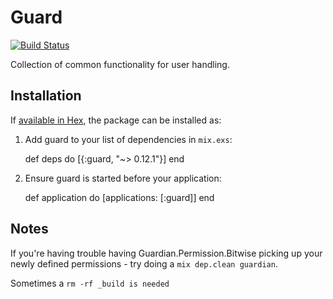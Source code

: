 # Guard

[![Build Status](https://travis-ci.com/Codenaut/guard.svg?branch=master)](https://travis-ci.com/Codenaut/guard)

Collection of common functionality for user handling.

## Installation

If [available in Hex](https://hex.pm/docs/publish), the package can be installed as:

  1. Add guard to your list of dependencies in `mix.exs`:

        def deps do
          [{:guard, "~> 0.12.1"}]
        end

  2. Ensure guard is started before your application:

        def application do
          [applications: [:guard]]
        end


## Notes

If you're having trouble having Guardian.Permission.Bitwise picking up your
newly defined permissions - try doing a `mix dep.clean guardian`.

Sometimes a `rm -rf _build is needed`
